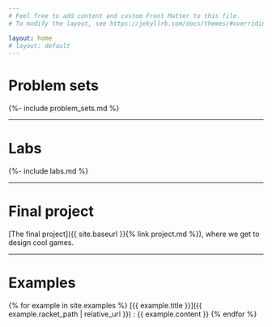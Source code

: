 ```yaml
---
# Feel free to add content and custom Front Matter to this file.
# To modify the layout, see https://jekyllrb.com/docs/themes/#overriding-theme-defaults

layout: home
# layout: default
---
```


# Problem sets

{%- include problem_sets.md %}

<hr>

# Labs

{%- include labs.md %}

<hr>

# Final project

[The final project]({{ site.baseurl }}{% link project.md %}), where we get
to design cool games.

<hr>

<h1>Examples</h1>

{% for example in site.examples %}
[{{ example.title }}]({{ example.racket_path | relative_url }})
: {{ example.content }}
{% endfor %}
